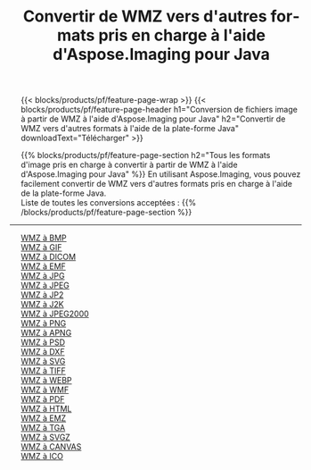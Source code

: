 ﻿---
title: Convertir de WMZ vers d'autres formats pris en charge à l'aide d'Aspose.Imaging pour Java 
weight: 3920
url: /fr/java/conversion/from/wmz 
lang: fr
langdirlevel: 2
locales: zh-hans,ja,it,ru,de,es,fr,nl,id,lt,pl,pt,vi,tr,ko,zh-hant,ar,hi,th,sv,cs,uk,he
description: En utilisant Aspose.Imaging, vous pouvez facilement convertir de WMZ vers d'autres formats à l'aide de la plate-forme Java
---

{{< blocks/products/pf/feature-page-wrap >}}
{{< blocks/products/pf/feature-page-header h1="Conversion de fichiers image à partir de WMZ à l'aide d'Aspose.Imaging pour Java" h2="Convertir de WMZ vers d'autres formats à l'aide de la plate-forme Java" downloadText="Télécharger" >}}


{{% blocks/products/pf/feature-page-section  h2="Tous les formats d'image pris en charge à convertir à partir de WMZ à l'aide d'Aspose.Imaging pour Java" %}}
En utilisant Aspose.Imaging, vous pouvez facilement convertir de WMZ vers d'autres formats pris en charge à l'aide de la plate-forme Java.
<br/>
Liste de toutes les conversions acceptées :
{{% /blocks/products/pf/feature-page-section %}}
<div class="container-fluid productfamilypage bg-gray">
    <div class="convertypes bg-gray agp-content section">
        <div class="container">
		<hr style="margin-left:-20px;"/>
		<div class="row other-converters">
		    <div class='col-md-2 other-converter remove-lp remove-rp'><a href="/imaging/fr/java/conversion/wmz-to-bmp" >WMZ à BMP</a></div><div class='col-md-2 other-converter remove-lp remove-rp'><a href="/imaging/fr/java/conversion/wmz-to-gif" >WMZ à GIF</a></div><div class='col-md-2 other-converter remove-lp remove-rp'><a href="/imaging/fr/java/conversion/wmz-to-dicom" >WMZ à DICOM</a></div><div class='col-md-2 other-converter remove-lp remove-rp'><a href="/imaging/fr/java/conversion/wmz-to-emf" >WMZ à EMF</a></div><div class='col-md-2 other-converter remove-lp remove-rp'><a href="/imaging/fr/java/conversion/wmz-to-jpg" >WMZ à JPG</a></div><div class='col-md-2 other-converter remove-lp remove-rp'><a href="/imaging/fr/java/conversion/wmz-to-jpeg" >WMZ à JPEG</a></div><div class='col-md-2 other-converter remove-lp remove-rp'><a href="/imaging/fr/java/conversion/wmz-to-jp2" >WMZ à JP2</a></div><div class='col-md-2 other-converter remove-lp remove-rp'><a href="/imaging/fr/java/conversion/wmz-to-j2k" >WMZ à J2K</a></div><div class='col-md-2 other-converter remove-lp remove-rp'><a href="/imaging/fr/java/conversion/wmz-to-jpeg2000" >WMZ à JPEG2000</a></div><div class='col-md-2 other-converter remove-lp remove-rp'><a href="/imaging/fr/java/conversion/wmz-to-png" >WMZ à PNG</a></div><div class='col-md-2 other-converter remove-lp remove-rp'><a href="/imaging/fr/java/conversion/wmz-to-apng" >WMZ à APNG</a></div><div class='col-md-2 other-converter remove-lp remove-rp'><a href="/imaging/fr/java/conversion/wmz-to-psd" >WMZ à PSD</a></div><div class='col-md-2 other-converter remove-lp remove-rp'><a href="/imaging/fr/java/conversion/wmz-to-dxf" >WMZ à DXF</a></div><div class='col-md-2 other-converter remove-lp remove-rp'><a href="/imaging/fr/java/conversion/wmz-to-svg" >WMZ à SVG</a></div><div class='col-md-2 other-converter remove-lp remove-rp'><a href="/imaging/fr/java/conversion/wmz-to-tiff" >WMZ à TIFF</a></div><div class='col-md-2 other-converter remove-lp remove-rp'><a href="/imaging/fr/java/conversion/wmz-to-webp" >WMZ à WEBP</a></div><div class='col-md-2 other-converter remove-lp remove-rp'><a href="/imaging/fr/java/conversion/wmz-to-wmf" >WMZ à WMF</a></div><div class='col-md-2 other-converter remove-lp remove-rp'><a href="/imaging/fr/java/conversion/wmz-to-pdf" >WMZ à PDF</a></div><div class='col-md-2 other-converter remove-lp remove-rp'><a href="/imaging/fr/java/conversion/wmz-to-html" >WMZ à HTML</a></div><div class='col-md-2 other-converter remove-lp remove-rp'><a href="/imaging/fr/java/conversion/wmz-to-emz" >WMZ à EMZ</a></div><div class='col-md-2 other-converter remove-lp remove-rp'><a href="/imaging/fr/java/conversion/wmz-to-tga" >WMZ à TGA</a></div><div class='col-md-2 other-converter remove-lp remove-rp'><a href="/imaging/fr/java/conversion/wmz-to-svgz" >WMZ à SVGZ</a></div><div class='col-md-2 other-converter remove-lp remove-rp'><a href="/imaging/fr/java/conversion/wmz-to-canvas" >WMZ à CANVAS</a></div><div class='col-md-2 other-converter remove-lp remove-rp'><a href="/imaging/fr/java/conversion/wmz-to-ico" >WMZ à ICO</a></div>
                </div>
        </div>
    </div>
</div>
<br/>

